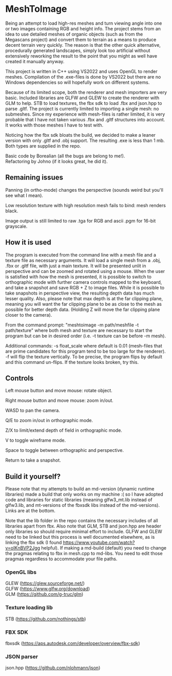 # MeshToImage
Being an attempt to load high-res meshes and turn viewing angle into one or two images containing RGB and height info.
The project stems from an idea to use detailed meshes of organic objects (such as from the Megascans project) and convert them to terrain as a means to produce decent terrain very quickly. The reason is that the other quick alternative, procedurally generated landscapes, simply look too artificial without extensively reworking the result to the point that you might as well have created it manually anyway.  

This project is written in C++ using VS2022 and uses OpenGL to render meshes. Compilation of the .exe-files is done by VS2022 but there are no Windows dependencies so will hopefully work on different systems.

Because of its limited scope, both the renderer and mesh importers are very basic. Included libraries are GLFW and GLEW to create the renderer with GLM to help. STB to load textures, the fbx sdk to load .fbx and json.hpp to parse .gltf. The project is currently limited to importing a single mesh: no submeshes. Since my experience with mesh-files is rather limited, it is very probable that I have not taken various .fbx and .gltf structures into account. It works with those meshes I have to test with.

Noticing how the fbx sdk bloats the build, we decided to make a leaner version with only .gltf and .obj support. The resulting .exe is less than 1 mb. Both types are supplied in the repo.

Basic code by Borealian (all the bugs are belong to me!).  
Refactoring by Johno (if it looks great, he did it).

## Remaining issues
Panning (in ortho-mode) changes the perspective (sounds weird but you'll see what I mean).

Low resolution texture with high resolution mesh fails to bind: mesh renders black.

Image output is still limited to raw .tga for RGB and ascii .pgm for 16-bit grayscale.

## How it is used
The program is executed from the command line with a mesh file and a texture file as necessary arguments. It will load a single mesh from a .obj, .fbx or .gltf file, with just a main texture. It will be presented unlit in perspective and can be zoomed and rotated using a mouse. When the user is satisfied with how the mesh is presented, it is possible to switch to orthographic mode with further camera controls mapped to the keyboard, and take a snapshot and save RGB + Z to image files. While it is possible to take snapshots in perspective view, the resulting depth data has much lesser quality. Also, please note that max depth is at the far clipping plane, meaning you will want the far clipping plane to be as close to the mesh as possible for better depth data. (Holding Z will move the far clipping plane closer to the camera).

From the command prompt: "meshtoimage -m path/meshfile -t path/texture" where both mesh and texture are necessary to start the program but can be in desired order (i.e. -t texture can be before -m mesh).

Additional commands: 	-s float_scale where default is 0.01 (mesh-files that are prime candidates for this program tend to be too large for the renderer).  
						-f will flip the texture vertically. To be precise, the program flips by default and this command un-flips. If the texture looks broken, try this.

## Controls
Left mouse button and move mouse: rotate object.

Right mouse button and move mouse: zoom in/out.

WASD to pan the camera.

Q/E to zoom in/out in orthographic mode.

Z/X to limit/extend depth of field in orthographic mode.

V to toggle wireframe mode.

Space to toggle between orthographic and perspective.

Return to take a snapshot.

## Build it yourself?
Please note that my attempts to build an md-version (dynamic runtime libraries) made a build that only works on my machine :( so I have adopted code and libraries for static libraries (meaning glfw3_mt.lib instead of glfw3.lib, and mt-versions of the fbxsdk libs instead of the md-versions).
Links are at the bottom.

Note that the lib folder in the repo contains the necessary includes of all libraries apart from fbx. Also note that GLM, STB and json.hpp are header only libraries so should require minimal effort to include. GLFW and GLEW need to be linked but this process is well documented elsewhere, as is linking the fbx sdk (I found https://www.youtube.com/watch?v=oIKnBVP2Jgg helpful). If making a md-build (default) you need to change the pragmas relating to fbx in mesh.cpp to md-libs. You need to edit those pragmas regardless to accommodate your file paths. 

### OpenGL libs
GLEW (https://glew.sourceforge.net/)  
GLFW (https://www.glfw.org/download)  
GLM (https://github.com/g-truc/glm)

### Texture loading lib
STB (https://github.com/nothings/stb)

### FBX SDK
fbxsdk (https://aps.autodesk.com/developer/overview/fbx-sdk)

### JSON parser
json.hpp (https://github.com/nlohmann/json)
